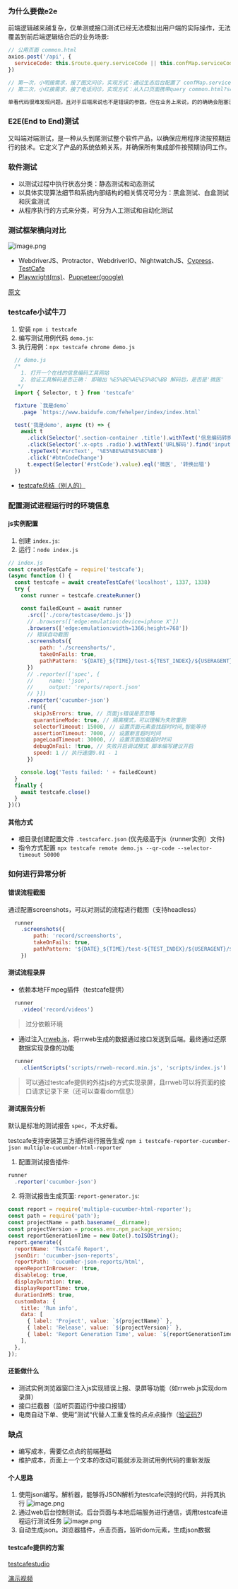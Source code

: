 ### 为什么要做e2e
前端逻辑越来越复杂，仅单测或接口测试已经无法模拟出用户端的实际操作，无法覆盖到前后端逻辑结合后的业务场景:
```js
// 公用页面 common.html
axios.post('/api', {
  serviceCode: this.$route.query.serviceCode || this.confMap.serviceCode
})

// 第一次，小明接需求，接了图文问诊，实现方式：通过生态后台配置了 confMap.serviceCode，值为 tuwen
// 第二次，小红接需求，接了电话问诊，实现方式：从入口页面携带query common.html?serviceCode=dianhua

单看代码很难发现问题，且对于后端来说也不是错误的参数。但在业务上来说，的的确确会阻塞流程
```

### E2E(End to End)测试
又叫端对端测试，是一种从头到尾测试整个软件产品，以确保应用程序流按预期运行的技术。它定义了产品的系统依赖关系，并确保所有集成部件按预期协同工作。

### 软件测试
- 以测试过程中执行状态分类：静态测试和动态测试
- 以具体实现算法细节和系统内部结构的相关情况可分为：黑盒测试、白盒测试和灰盒测试
- 从程序执行的方式来分类，可分为人工测试和自动化测试


### 测试框架横向对比
![image.png](https://s2.loli.net/2022/05/01/3lY6kdGeAMgw5FL.png)

- WebdriverJS、Protractor、WebdriverIO、NightwatchJS、[Cypress](https://github.com/cypress-io/cypress)、[TestCafe](https://devexpress.github.io/testcafe/)
- [Playwright(ms)](https://github.com/microsoft/playwright)、[Puppeteer(google)](https://github.com/puppeteer/puppeteer)

[原文](https://aswinkumar4018.medium.com/which-e2e-testing-framework-to-use-for-js-based-client-applications-fbcac9aab680)


### testcafe小试牛刀
1. 安装 `npm i testcafe`
2. 编写测试用例代码 `demo.js`:
3. 执行用例：`npx testcafe chrome demo.js`

```js
  // demo.js
  /*
    1. 打开一个在线的信息编码工具网站
    2. 验证工具解码是否正确： 即输出 %E5%BE%AE%E5%8C%BB 解码后，是否是'微医'
   */
  import { Selector, t } from 'testcafe'

  fixture `我是demo`
    .page `https://www.baidufe.com/fehelper/index/index.html`

  test('我是demo', async (t) => {
    await t
      .click(Selector('.section-container .title').withText('信息编码转换').parent().find('a'))
      .click(Selector('.x-opts .radio').withText('URL解码').find('input'))
      .typeText('#srcText', '%E5%BE%AE%E5%8C%BB')
      .click('#btnCodeChange')
      t.expect(Selector('#rstCode').value).eql('微医', '转换出错')
  })
  ```

- [testcafe总结（别人的）](https://blog.mutoe.com/2018/testcafe/)


### 配置测试进程运行时的环境信息
#### js实例配置
1. 创建 `index.js`:
2. 运行：`node index.js`

```js
// index.js
const createTestCafe = require('testcafe');
(async function () {
  const testcafe = await createTestCafe('localhost', 1337, 1338)
  try {
    const runner = testcafe.createRunner()

    const failedCount = await runner
      .src(['./core/testcase/demo.js'])
      // .browsers(['edge:emulation:device=iphone X'])
      .browsers(['edge:emulation:width=1366;height=768'])
      // 错误自动截图
      .screenshots({
          path: './screenshorts/',
          takeOnFails: true,
          pathPattern: '${DATE}_${TIME}/test-${TEST_INDEX}/${USERAGENT}/${FILE_INDEX}.png'
      })
      // .reporter(['spec', {
      //     name: 'json',
      //     output: 'reports/report.json'
      // }])
      .reporter('cucumber-json')
      .run({
        skipJsErrors: true, // 页面js错误是否忽略
        quarantineMode: true, // 隔离模式，可以理解为失败重跑
        selectorTimeout: 15000, // 设置页面元素查找超时时间,智能等待
        assertionTimeout: 7000, // 设置断言超时时间
        pageLoadTimeout: 30000, // 设置页面加载超时时间
        debugOnFail: !true, // 失败开启调试模式 脚本编写建议开启
        speed: 1 // 执行速度0.01 - 1
      })

    console.log('Tests failed: ' + failedCount)
  }
  finally {
    await testcafe.close()
  }
})()
```

#### 其他方式
- 根目录创建配置文件 `.testcaferc.json` (优先级高于js（runner实例）文件)
- 指令方式配置 `npx testcafe remote demo.js --qr-code --selector-timeout 50000`


### 如何进行异常分析
#### 错误流程截图
通过配置screenshots，可以对测试的流程进行截图（支持headless）
```js
  runner
    .screenshots({
        path: 'record/screenshorts',
        takeOnFails: true,
        pathPattern: '${DATE}_${TIME}/test-${TEST_INDEX}/${USERAGENT}/${FILE_INDEX}.png'
    })
```

#### 测试流程录屏
- 依赖本地FFmpeg插件（testcafe提供）
```js
  runner
    .video('record/videos')
```
> 过分依赖环境

- 通过注入[rrweb.js](https://github.com/rrweb-io/rrweb/blob/master/guide.zh_CN.md)，将rrweb生成的数据通过接口发送到后端。最终通过还原数据实现录像的功能
```js
  runner
    .clientScripts('scripts/rrweb-record.min.js', 'scripts/index.js')
```
> 可以通过testcafe提供的外挂js的方式实现录屏，且rrweb可以将页面的接口请求记录下来（还可以查看dom信息）

#### 测试报告分析
默认是标准的测试报告 `spec`，不太好看。

testcafe支持安装第三方插件进行报告生成 `npm i testcafe-reporter-cucumber-json multiple-cucumber-html-reporter`

1. 配置测试报告插件:
```js
runner
  .reporter('cucumber-json')
```
2. 将测试报告生成页面: `report-generator.js`:
  ```js
  const report = require('multiple-cucumber-html-reporter');
  const path = require('path');
  const projectName = path.basename(__dirname);
  const projectVersion = process.env.npm_package_version;
  const reportGenerationTime = new Date().toISOString();
  report.generate({
    reportName: 'TestCafé Report',
    jsonDir: 'cucumber-json-reports',
    reportPath: 'cucumber-json-reports/html',
    openReportInBrowser: !true,
    disableLog: true,
    displayDuration: true,
    displayReportTime: true,
    durationInMS: true,
    customData: {
      title: 'Run info',
      data: [
        { label: 'Project', value: `${projectName}` },
        { label: 'Release', value: `${projectVersion}` },
        { label: 'Report Generation Time', value: `${reportGenerationTime}` },
      ],
    },
  });
  ```

#### 还能做什么
- 测试实例浏览器窗口注入js实现错误上报、录屏等功能（如rrweb.js实现dom录屏）
- 接口拦截器（监听页面运行中接口报错）
- 电商自动下单、使用”测试“代替人工重复性的点点点操作（[验证码?](https://www.yisu.com/zixun/224115.html))

### 缺点
- 编写成本，需要亿点点的前端基础
- 维护成本，页面上一个文本的改动可能就涉及测试用例代码的重新发版

#### 个人思路
1. 使用json编写。解析器，能够将JSON解析为testcafe识别的代码，并将其执行 ![image.png](https://s2.loli.net/2022/05/22/gjYBUSVez9KnAxI.png)
2. 通过web后台控制测试。后台页面与本地后端服务进行通信，调用testcafe进程运行测试任务 ![image.png](https://s2.loli.net/2022/05/22/Q2Kak8vwnmX9esz.png)
3. 自动生成json。浏览器插件，点击页面，监听dom元素，生成json数据

#### testcafe提供的方案
[testcafestudio](https://www.devexpress.com/products/testcafestudio/)

[演示视频](https://www.youtube.com/watch?v=kcICIuKenuM&feature=emb_imp_woyt)
